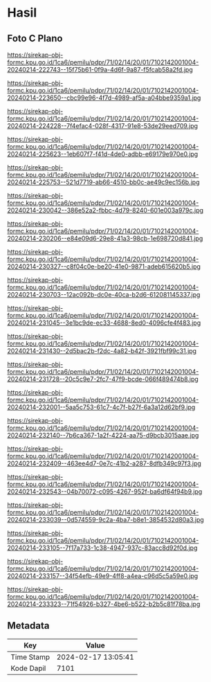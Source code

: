 # Hasil

## Foto C Plano

https://sirekap-obj-formc.kpu.go.id/1ca6/pemilu/pdpr/71/02/14/20/01/7102142001004-20240214-222743--15f75b61-0f9a-4d6f-9a87-f5fcab58a2fd.jpg

https://sirekap-obj-formc.kpu.go.id/1ca6/pemilu/pdpr/71/02/14/20/01/7102142001004-20240214-223650--cbc99e96-4f7d-4989-af5a-a04bbe9359a1.jpg

https://sirekap-obj-formc.kpu.go.id/1ca6/pemilu/pdpr/71/02/14/20/01/7102142001004-20240214-224228--7f4efac4-028f-4317-91e8-53de29eed709.jpg

https://sirekap-obj-formc.kpu.go.id/1ca6/pemilu/pdpr/71/02/14/20/01/7102142001004-20240214-225623--1eb607f7-f41d-4de0-adbb-e69179e970e0.jpg

https://sirekap-obj-formc.kpu.go.id/1ca6/pemilu/pdpr/71/02/14/20/01/7102142001004-20240214-225753--521d7719-ab66-4510-bb0c-ae49c9ec156b.jpg

https://sirekap-obj-formc.kpu.go.id/1ca6/pemilu/pdpr/71/02/14/20/01/7102142001004-20240214-230042--386e52a2-fbbc-4d79-8240-601e003a979c.jpg

https://sirekap-obj-formc.kpu.go.id/1ca6/pemilu/pdpr/71/02/14/20/01/7102142001004-20240214-230206--e84e09d6-29e8-41a3-98cb-1e698720d841.jpg

https://sirekap-obj-formc.kpu.go.id/1ca6/pemilu/pdpr/71/02/14/20/01/7102142001004-20240214-230327--c8f04c0e-be20-41e0-9871-adeb615620b5.jpg

https://sirekap-obj-formc.kpu.go.id/1ca6/pemilu/pdpr/71/02/14/20/01/7102142001004-20240214-230703--12ac092b-dc0e-40ca-b2d6-612081145337.jpg

https://sirekap-obj-formc.kpu.go.id/1ca6/pemilu/pdpr/71/02/14/20/01/7102142001004-20240214-231045--3e1bc9de-ec33-4688-8ed0-4096cfe4f483.jpg

https://sirekap-obj-formc.kpu.go.id/1ca6/pemilu/pdpr/71/02/14/20/01/7102142001004-20240214-231430--2d5bac2b-f2dc-4a82-b42f-3921fbf99c31.jpg

https://sirekap-obj-formc.kpu.go.id/1ca6/pemilu/pdpr/71/02/14/20/01/7102142001004-20240214-231728--20c5c9e7-2fc7-47f9-bcde-066f489474b8.jpg

https://sirekap-obj-formc.kpu.go.id/1ca6/pemilu/pdpr/71/02/14/20/01/7102142001004-20240214-232001--5aa5c753-61c7-4c7f-b27f-6a3a12d62bf9.jpg

https://sirekap-obj-formc.kpu.go.id/1ca6/pemilu/pdpr/71/02/14/20/01/7102142001004-20240214-232140--7b6ca367-1a2f-4224-aa75-d9bcb3015aae.jpg

https://sirekap-obj-formc.kpu.go.id/1ca6/pemilu/pdpr/71/02/14/20/01/7102142001004-20240214-232409--463ee4d7-0e7c-41b2-a287-8dfb349c97f3.jpg

https://sirekap-obj-formc.kpu.go.id/1ca6/pemilu/pdpr/71/02/14/20/01/7102142001004-20240214-232543--04b70072-c095-4267-952f-ba6df64f94b9.jpg

https://sirekap-obj-formc.kpu.go.id/1ca6/pemilu/pdpr/71/02/14/20/01/7102142001004-20240214-233039--0d574559-9c2a-4ba7-b8e1-3854532d80a3.jpg

https://sirekap-obj-formc.kpu.go.id/1ca6/pemilu/pdpr/71/02/14/20/01/7102142001004-20240214-233105--7f17a733-1c38-4947-937c-83acc8d92f0d.jpg

https://sirekap-obj-formc.kpu.go.id/1ca6/pemilu/pdpr/71/02/14/20/01/7102142001004-20240214-233157--34f54efb-49e9-4ff8-a4ea-c96d5c5a59e0.jpg

https://sirekap-obj-formc.kpu.go.id/1ca6/pemilu/pdpr/71/02/14/20/01/7102142001004-20240214-233323--71f54926-b327-4be6-b522-b2b5c81f78ba.jpg


## Metadata

| Key        | Value               |
| ---------- | ------------------- |
| Time Stamp | 2024-02-17 13:05:41 |
| Kode Dapil | 7101                |



